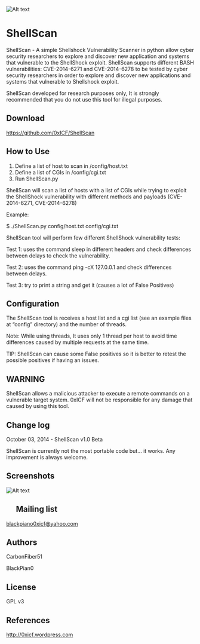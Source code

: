 ![Alt text](https://0xicf.files.wordpress.com/2014/10/shellshock.jpg "ShellScan - A simple Shellshock Vulnerability Scanner ")


ShellScan
============
ShellScan - A simple Shellshock Vulnerability Scanner in python allow cyber security researchers to explore and discover new application and systems that vulnerable to the ShellShock exploit.
ShellScan supports different BASH vulnerabilities: CVE-2014-6271 and CVE-2014-6278 to be tested by cyber security researchers in order to explore and discover new applications and systems that vulnerable to Shellshock exploit.

ShellScan developed for research purposes only, It is strongly recommended that you do not use this tool for illegal purposes. 



Download
-
https://github.com/0xICF/ShellScan



How to Use
-

1. Define a list of host to scan in /config/host.txt
2. Define a list of CGIs in /config/cgi.txt
3. Run ShellScan.py 

ShellScan will scan a list of hosts with a list of CGIs while trying to exploit the ShellShock vulnerability with different methods and payloads (CVE-2014-6271, CVE-2014-6278)


Example:

$ ./ShellScan.py config/host.txt config/cgi.txt


ShellScan tool will perform few different ShellShock vulnerability tests:

Test 1: uses the command sleep in different headers and check differences between delays to check the vulnerability. 

Test 2: uses the command ping -cX 127.0.0.1 and check differences between delays. 

Test 3: try to print a string and get it (causes a lot of False Positives)



Configuration
-
The ShellScan tool is receives a host list and a cgi list (see an example files at “config” directory) and the number of threads.

Note: While using threads, It uses only 1 thread per host to avoid time differences caused by multiple requests at the same time.

TIP: ShellScan can cause some False positives so it is better to retest the possible positives if having an issues.




WARNING
-
ShellScan allows a malicious attacker to execute a remote commands on a vulnerable target system.
0xICF will not be responsible for any damage that caused by using this tool.



Change log
-
October 03, 2014 - ShellScan v1.0 Beta

ShellScan is currently not the most portable code but... it works. Any improvement is always welcome.


Screenshots
- 

![Alt text](https://0xicf.files.wordpress.com/2014/10/shellscan_run.png "ShellScan is running- A simple Shellshock Vulnerability Scanner ")



 
Mailing list
-
blackpiano0xicf@yahoo.com

Authors
-
CarbonFiber51

BlackPian0


License
-
GPL v3

References
-
http://0xicf.wordpress.com


